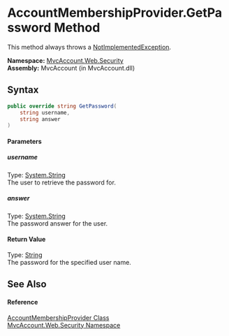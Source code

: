 AccountMembershipProvider.GetPassword Method
============================================
This method always throws a [NotImplementedException][1].

**Namespace:** [MvcAccount.Web.Security][2]  
**Assembly:** MvcAccount (in MvcAccount.dll)

Syntax
------

```csharp
public override string GetPassword(
	string username,
	string answer
)
```

#### Parameters

##### *username*
Type: [System.String][3]  
The user to retrieve the password for.

##### *answer*
Type: [System.String][3]  
The password answer for the user.

#### Return Value
Type: [String][3]  
The password for the specified user name.

See Also
--------

#### Reference
[AccountMembershipProvider Class][4]  
[MvcAccount.Web.Security Namespace][2]  

[1]: http://msdn.microsoft.com/en-us/library/6byb74h9
[2]: ../README.md
[3]: http://msdn.microsoft.com/en-us/library/s1wwdcbf
[4]: README.md